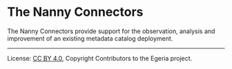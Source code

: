 <!-- SPDX-License-Identifier: CC-BY-4.0 -->
<!-- Copyright Contributors to the Egeria project. -->

# The Nanny Connectors

The Nanny Connectors provide support for the observation, analysis and improvement of an existing metadata 
catalog deployment. 


----
License: [CC BY 4.0](https://creativecommons.org/licenses/by/4.0/),
Copyright Contributors to the Egeria project.